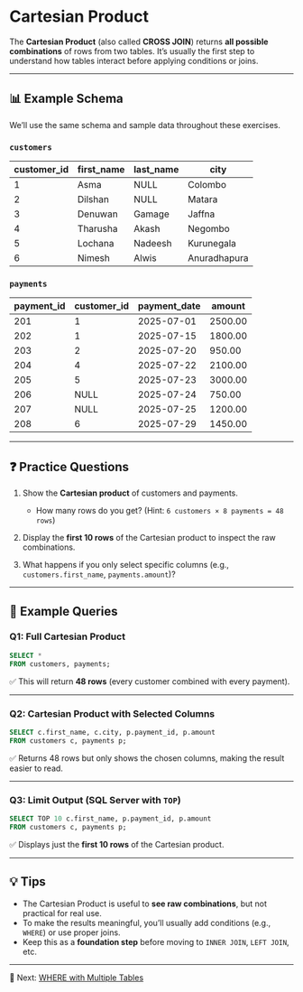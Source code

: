 # Cartesian Product

The **Cartesian Product** (also called **CROSS JOIN**) returns **all possible combinations** of rows from two tables.
It’s usually the first step to understand how tables interact before applying conditions or joins.

---

## 📊 Example Schema

We’ll use the same schema and sample data throughout these exercises.

### `customers`

| customer\_id | first\_name | last\_name | city         |
| ------------ | ----------- | ---------- | ------------ |
| 1            | Asma        | NULL       | Colombo      |
| 2            | Dilshan     | NULL       | Matara       |
| 3            | Denuwan     | Gamage     | Jaffna       |
| 4            | Tharusha    | Akash      | Negombo      |
| 5            | Lochana     | Nadeesh    | Kurunegala   |
| 6            | Nimesh      | Alwis      | Anuradhapura |

### `payments`

| payment\_id | customer\_id | payment\_date | amount  |
| ----------- | ------------ | ------------- | ------- |
| 201         | 1            | 2025-07-01    | 2500.00 |
| 202         | 1            | 2025-07-15    | 1800.00 |
| 203         | 2            | 2025-07-20    | 950.00  |
| 204         | 4            | 2025-07-22    | 2100.00 |
| 205         | 5            | 2025-07-23    | 3000.00 |
| 206         | NULL         | 2025-07-24    | 750.00  |
| 207         | NULL         | 2025-07-25    | 1200.00 |
| 208         | 6            | 2025-07-29    | 1450.00 |

---

## ❓ Practice Questions

1. Show the **Cartesian product** of customers and payments.

   * How many rows do you get? (Hint: `6 customers × 8 payments = 48 rows`)

2. Display the **first 10 rows** of the Cartesian product to inspect the raw combinations.

3. What happens if you only select specific columns (e.g., `customers.first_name`, `payments.amount`)?

---

## 📝 Example Queries

### Q1: Full Cartesian Product

```sql
SELECT *
FROM customers, payments;
```

✅ This will return **48 rows** (every customer combined with every payment).

---

### Q2: Cartesian Product with Selected Columns

```sql
SELECT c.first_name, c.city, p.payment_id, p.amount
FROM customers c, payments p;
```

✅ Returns 48 rows but only shows the chosen columns, making the result easier to read.

---

### Q3: Limit Output (SQL Server with `TOP`)

```sql
SELECT TOP 10 c.first_name, p.payment_id, p.amount
FROM customers c, payments p;
```

✅ Displays just the **first 10 rows** of the Cartesian product.

---

## 💡 Tips

* The Cartesian Product is useful to **see raw combinations**, but not practical for real use.
* To make the results meaningful, you’ll usually add conditions (e.g., `WHERE`) or use proper joins.
* Keep this as a **foundation step** before moving to `INNER JOIN`, `LEFT JOIN`, etc.

---

🚀 Next: [WHERE with Multiple Tables](./where.md)

